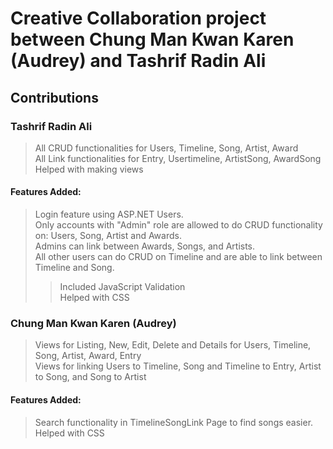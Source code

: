 # Creative Collaboration project between Chung Man Kwan Karen (Audrey) and Tashrif Radin Ali

## Contributions

### Tashrif Radin Ali

> All CRUD functionalities for Users, Timeline, Song, Artist, Award  
> All Link functionalities for Entry, Usertimeline, ArtistSong, AwardSong  
> Helped with making views


#### Features Added:

> Login feature using ASP.NET Users.  
> Only accounts with "Admin" role are allowed to do CRUD functionality on: Users, Song, Artist and Awards.  
> Admins can link between Awards, Songs, and Artists.  
> All other users can do CRUD on Timeline and are able to link between Timeline and Song.
> > Included JavaScript Validation  
> Helped with CSS

### Chung Man Kwan Karen (Audrey)

> Views for Listing, New, Edit, Delete and Details for Users, Timeline, Song, Artist, Award, Entry  
> Views for linking Users to Timeline, Song and Timeline to Entry, Artist to Song, and Song to Artist

#### Features Added:

> Search functionality in TimelineSongLink Page to find songs easier.  
> Helped with CSS
